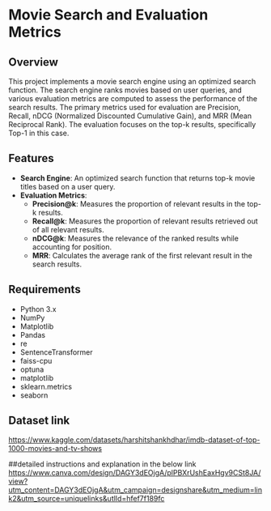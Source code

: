 # Movie Search and Evaluation Metrics

## Overview
This project implements a movie search engine using an optimized search function. The search engine ranks movies based on user queries, and various evaluation metrics are computed to assess the performance of the search results. The primary metrics used for evaluation are Precision, Recall, nDCG (Normalized Discounted Cumulative Gain), and MRR (Mean Reciprocal Rank). The evaluation focuses on the top-k results, specifically Top-1 in this case.

## Features
- **Search Engine**: An optimized search function that returns top-k movie titles based on a user query.
- **Evaluation Metrics**:
  - **Precision@k**: Measures the proportion of relevant results in the top-k results.
  - **Recall@k**: Measures the proportion of relevant results retrieved out of all relevant results.
  - **nDCG@k**: Measures the relevance of the ranked results while accounting for position.
  - **MRR**: Calculates the average rank of the first relevant result in the search results.
  

## Requirements
- Python 3.x
- NumPy
- Matplotlib
- Pandas 
- re
- SentenceTransformer
- faiss-cpu
- optuna
- matplotlib
- sklearn.metrics
- seaborn

## Dataset link
https://www.kaggle.com/datasets/harshitshankhdhar/imdb-dataset-of-top-1000-movies-and-tv-shows

##detailed instructions and explanation in the below link
https://www.canva.com/design/DAGY3dEOjgA/plPBXrUshEaxHgv9CSt8JA/view?utm_content=DAGY3dEOjgA&utm_campaign=designshare&utm_medium=link2&utm_source=uniquelinks&utlId=hfef7f189fc


